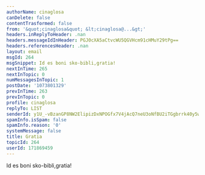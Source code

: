 ```yaml
---
authorName: cinaglosa
canDelete: false
contentTrasformed: false
from: '&quot;cinaglosa&quot; &lt;cinaglosa@...&gt;'
headers.inReplyToHeader: .nan
headers.messageIdInHeader: PGJ0cXA5aCtvcWU5QGVHcm91cHMuY29tPg==
headers.referencesHeader: .nan
layout: email
msgId: 264
msgSnippet: Id es boni sko-bibli,gratia!
nextInTime: 265
nextInTopic: 0
numMessagesInTopic: 1
postDate: '1073801329'
prevInTime: 263
prevInTopic: 0
profile: cinaglosa
replyTo: LIST
senderId: y1U_-vBzanGP8NW2ElipizDxNPOGfx7V4jAcQ7neU3oNfBU2iTGgbrrk40y5w4uLoMpj1l3QHIDNpaVck2oYkynWDef0BdIPixjq
spamInfo.isSpam: false
spamInfo.reason: '0'
systemMessage: false
title: Gratia
topicId: 264
userId: 171869459
---
```


  Id es boni sko-bibli,gratia!


